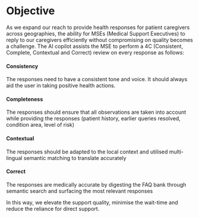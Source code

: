 # Objective

As we expand our reach to provide health responses for patient caregivers across geographies, the ability for MSEs (Medical Support Executives) to reply to our caregivers efficiently without compromising on quality becomes a challenge. The AI copilot assists the MSE to perform a 4C (Consistent, Complete, Contextual and Correct) review on every response as follows: 

#### Consistency
The responses need to have a consistent tone and voice. It should always aid the user in taking positive health actions.

####  Completeness
The responses should ensure that all observations are taken into account while providing the responses (patient history, earlier queries resolved, condition area, level of risk)

#### Contextual
The responses should be adapted to the local context and utilised multi-lingual semantic matching to translate accurately

#### Correct
The responses are medically accurate by digesting the FAQ bank through semantic search and surfacing the most relevant responses

In this way, we elevate the support quality, minimise the wait-time and reduce the reliance for direct support.


